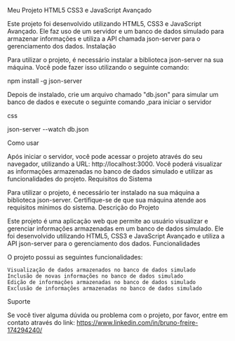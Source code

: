 Meu Projeto HTML5 CSS3 e JavaScript Avançado

Este projeto foi desenvolvido utilizando HTML5, CSS3 e JavaScript Avançado. Ele faz uso de um servidor e um banco de dados simulado para armazenar informações e utiliza a API chamada json-server para o gerenciamento dos dados.
Instalação

Para utilizar o projeto, é necessário instalar a biblioteca json-server na sua máquina. Você pode fazer isso utilizando o seguinte comando:

npm install -g json-server

Depois de instalado, crie um arquivo chamado "db.json" para simular um banco de dados e execute o seguinte comando ,para iniciar o servidor

css

json-server --watch db.json

Como usar

Após iniciar o servidor, você pode acessar o projeto através do seu navegador, utilizando a URL: http://localhost:3000. Você poderá visualizar as informações armazenadas no banco de dados simulado e utilizar as funcionalidades do projeto.
Requisitos do Sistema

Para utilizar o projeto, é necessário ter instalado na sua máquina a biblioteca json-server. Certifique-se de que sua máquina atende aos requisitos mínimos do sistema.
Descrição do Projeto

Este projeto é uma aplicação web que permite ao usuário visualizar e gerenciar informações armazenadas em um banco de dados simulado. Ele foi desenvolvido utilizando HTML5, CSS3 e JavaScript Avançado e utiliza a API json-server para o gerenciamento dos dados.
Funcionalidades

O projeto possui as seguintes funcionalidades:

    Visualização de dados armazenados no banco de dados simulado
    Inclusão de novas informações no banco de dados simulado
    Edição de informações armazenadas no banco de dados simulado
    Exclusão de informações armazenadas no banco de dados simulado

Suporte

Se você tiver alguma dúvida ou problema com o projeto, por favor, entre em contato através do link: https://www.linkedin.com/in/bruno-freire-174294240/
